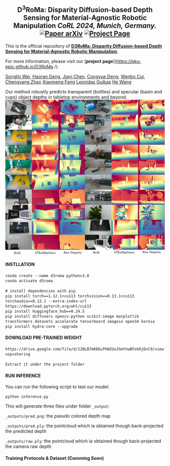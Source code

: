 <h2 align="center">
  <b>D<sup>3</sup>RoMa: Disparity Diffusion-based Depth Sensing for Material-Agnostic Robotic Manipulation</b>
  <b><i>CoRL 2024, Munich, Germany.
</i></b>


<div align="center">
    <a href="https://arxiv.org/abs/2409.14365" target="_blank">
    <img src="https://img.shields.io/badge/Paper-arXiv-green" alt="Paper arXiv"></a>
    <a href="https://pku-epic.github.io/D3RoMa/" target="_blank">
    <img src="https://img.shields.io/badge/Page-D3RoMa-blue" alt="Project Page"/></a>
</div>
</h2>

This is the official repository of [**D3RoMa: Disparity Diffusion-based Depth Sensing for Material-Agnostic Robotic Manipulation**](https://arxiv.org/abs/2409.14365).

For more information, please visit our [**project page**](https://pku-epic.github.io/D3RoMa /).

[Songlin Wei](https://songlin.github.io/),
[Haoran Geng](https://geng-haoran.github.io/),
[Jiayi Chen](https://jychen18.github.io/),
[Congyue Deng](https://cs.stanford.edu/~congyue/),
[Wenbo Cui](#),
[Chengyang Zhao](https://chengyzhao.github.io/)
[Xiaomeng Fang](#)
[Leonidas Guibas](https://geometry.stanford.edu/member/guibas/)
[He Wang](https://hughw19.github.io/)

Our method robustly predicts transparent (bottles) and specular (basin and cups) object depths in tabletop environments and beyond.
![teaser](assets/in-the-wild.png)

#### INSTLLATION 
```
conda create --name d3roma python=3.8
conda activate d3roma

# install dependencies with pip
pip install torch==1.12.1+cu113 torchvision==0.13.1+cu113 torchaudio==0.12.1 --extra-index-url https://download.pytorch.org/whl/cu113
pip install huggingface_hub==0.24.5
pip install diffusers opencv-python scikit-image matplotlib transformers datasets accelerate tensorboard imageio open3d kornia
pip install hydra-core --upgrade
```


#### DOWNLOAD PRE-TRAINED WEIGHT
```
https://drive.google.com/file/d/12BLB7mKDbLPhW2UuJSmYnwBFokOjDvC9/view?usp=sharing

Extract it under the project folder
```

#### RUN INFERENCE
You can run the following script to test our model:
```
python inference.py
```
This will generate three files under folder `_output`: 

`_outputs/pred.png`: the pseudo colored depth map

`_outputs/pred.ply`: the pointcloud which ia obtained though back-projected the predicted depth

`_outputs/raw.ply`: the pointcloud which ia obtained though back-projected the camera raw depth


#### Training Protocols & Dataset (Comming Soon)
